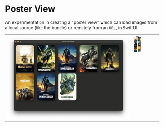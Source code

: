 # Poster View

An experimentation in creating a "poster view" which can load images from a local source (like the bundle) or remotely from an `URL`, in SwiftUI

<table>
  <tr valign="top">
    <td><img src="Snapshots/Desktop.png"></td>
    <td><img src="Snapshots/Mobile.png" height=auto width=33%></td>
  </tr>
</table>
